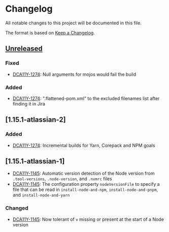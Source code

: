 # Changelog

All notable changes to this project will be documented in this file.

The format is based on [Keep a Changelog](https://keepachangelog.com/en/1.1.0/).

## [Unreleased]

### Fixed

- [DCA11Y-1274]: Null arguments for mojos would fail the build

### Added

- [DCA11Y-1274]: ".flattened-pom.xml" to the excluded filenames list after finding it in Jira

## [1.15.1-atlassian-2]

### Added

- [DCA11Y-1274]: Incremental builds for Yarn, Corepack and NPM goals 

## [1.15.1-atlassian-1]

- [DCA11Y-1145]: Automatic version detection of the Node version from `.tool-versions`, `.node-version`, and `.nvmrc` files
- [DCA11Y-1145]: The configuration property `nodeVersionFile` to specify a file that can be read in `install-node-and-npm`, `install-node-and-pnpm`, and `install-node-and-yarn`

### Changed

- [DCA11Y-1145]: Now tolerant of `v` missing or present at the start of a Node version

[DCA11Y-1274]: https://hello.jira.atlassian.cloud/browse/DCA11Y-1274
[DCA11Y-1145]: https://hello.jira.atlassian.cloud/browse/DCA11Y-1145
[unreleased]: https://github.com/olivierlacan/keep-a-changelog/compare/v1.15.1-atlassian-2...HEAD
